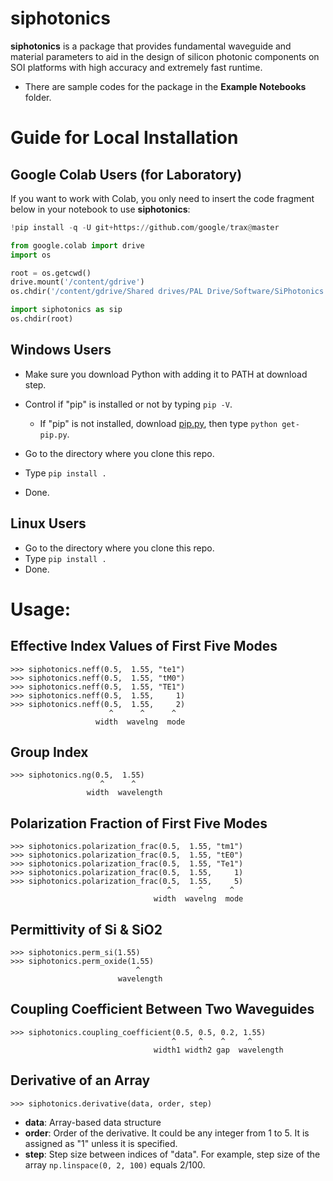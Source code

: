 # siphotonics

**siphotonics** is a package that provides fundamental waveguide and material parameters to aid in the design of silicon photonic components on SOI platforms with high accuracy and extremely fast runtime.

* There are sample codes for the package in the **Example Notebooks** folder.

# Guide for Local Installation

Google Colab Users (for Laboratory)
-----------------------------------
If you want to work with Colab, you only need to insert the code fragment below in your notebook to use **siphotonics**:

```python
!pip install -q -U git+https://github.com/google/trax@master

from google.colab import drive
import os

root = os.getcwd()
drive.mount('/content/gdrive')
os.chdir('/content/gdrive/Shared drives/PAL Drive/Software/SiPhotonics Python/siphotonics')

import siphotonics as sip
os.chdir(root)
```

Windows Users
-------------

* Make sure you download Python with adding it to PATH at download step.
* Control if "pip" is installed or not by typing ``pip -V``.

    * If "pip" is not installed, download [pip.py](https://pypi.org/project/pip/), then type ``python get-pip.py``.
    
* Go to the directory where you clone this repo.
* Type ``pip install .``
* Done.

Linux Users
-----------
* Go to the directory where you clone this repo.
* Type ``pip install .``
* Done.

# Usage:


Effective Index Values of First Five Modes
----------------------------------------------
    >>> siphotonics.neff(0.5,  1.55, "te1")
    >>> siphotonics.neff(0.5,  1.55, "tM0")
    >>> siphotonics.neff(0.5,  1.55, "TE1")
    >>> siphotonics.neff(0.5,  1.55,     1)
    >>> siphotonics.neff(0.5,  1.55,     2)
                          ^      ^      ^
                       width  wavelng  mode

Group Index 
----------------------------------------------
    >>> siphotonics.ng(0.5,  1.55)
                        ^      ^
                     width  wavelength

Polarization Fraction of First Five Modes
---------------------------------------------
    >>> siphotonics.polarization_frac(0.5,  1.55, "tm1")
    >>> siphotonics.polarization_frac(0.5,  1.55, "tE0")
    >>> siphotonics.polarization_frac(0.5,  1.55, "Te1")
    >>> siphotonics.polarization_frac(0.5,  1.55,     1)
    >>> siphotonics.polarization_frac(0.5,  1.55,     5)
                                       ^      ^      ^
                                    width  wavelng  mode

Permittivity of Si & SiO2
-----------------------------
    >>> siphotonics.perm_si(1.55)
    >>> siphotonics.perm_oxide(1.55)
                                ^
                            wavelength

Coupling Coefficient Between Two Waveguides
-----------------------------
    >>> siphotonics.coupling_coefficient(0.5, 0.5, 0.2, 1.55)
                                        ^     ^    ^     ^ 
                                    width1 width2 gap  wavelength
Derivative of an Array
-----------------------------
    >>> siphotonics.derivative(data, order, step)
    
* **data**: Array-based data structure
* **order**: Order of the derivative. It could be any integer from 1 to 5. It is assigned as "1" unless it is specified.
* **step**: Step size between indices of "data". For example, step size of the array `np.linspace(0, 2, 100)` equals 2/100. 
